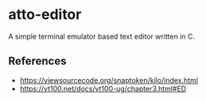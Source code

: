 # atto-editor
A simple terminal emulator based text editor written in C.

## References
- https://viewsourcecode.org/snaptoken/kilo/index.html
- https://vt100.net/docs/vt100-ug/chapter3.html#ED
